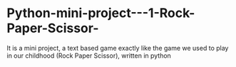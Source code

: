 # Python-mini-project---1-Rock-Paper-Scissor-
It is a mini project, a text based game exactly like the game we used to play in our childhood (Rock Paper Scissor), written in python  
